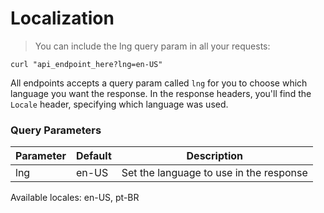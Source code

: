 # Localization

> You can include the lng query param in all your requests:

```shell
curl "api_endpoint_here?lng=en-US"
```

All endpoints accepts a query param called `lng` for you to choose which language you want the response.
In the response headers, you'll find the `Locale` header, specifying which language was used.

<h3>Query Parameters</h3>

Parameter | Default | Description
--------- | ------- | -----------
lng | en-US | Set the language to use in the response

<aside class="success">Available locales: en-US, pt-BR</aside>
